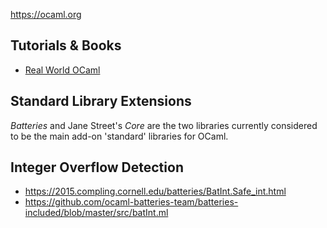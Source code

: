 https://ocaml.org

Tutorials & Books
-----------------

* [Real World OCaml](https://realworldocaml.org/)

Standard Library Extensions
---------------------------

*Batteries* and Jane Street's *Core* are the two libraries currently
considered to be the main add-on 'standard' libraries for OCaml.

Integer Overflow Detection
--------------------------

* https://2015.compling.cornell.edu/batteries/BatInt.Safe_int.html
* https://github.com/ocaml-batteries-team/batteries-included/blob/master/src/batInt.ml
